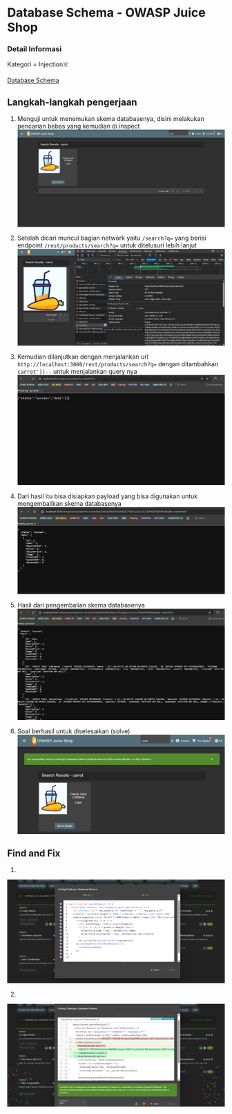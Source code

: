 # Database Schema - OWASP Juice Shop

### Detail Informasi
Kategori = Injection☠️

[Database Schema](http://localhost:3000/#/score-board?categories=Injection)

## Langkah-langkah pengerjaan
1. Menguji untuk menemukan skema databasenya, disini melakukan pencarian bebas yang kemudian di inspect
![Alt text](./gambar/ds-1.png)

2. Setelah dicari muncul bagian network yaitu `/search?q=` yang berisi endpoint `/rest/products/search?q=` untuk ditelusuri lebih lanjut
![Alt text](./gambar/ds-2.png)

3. Kemudian dilanjutkan dengan menjalankan url `http://localhost:3000/rest/products/search?q=` dengan ditambahkan `carrot'))--` untuk menjalankan query nya
![Alt text](./gambar/ds-3.png)

4. Dari hasil itu bisa disiapkan payload yang bisa digunakan untuk mengembalikan skema databasenya 
![Alt text](./gambar/ds-4.png)

5. Hasil dari pengembalian skema databasenya
![Alt text](./gambar/ds-5.png)

6. Soal berhasil untuk diselesaikan (solve)
![Alt text](./gambar/ds-6.png)

## Find and Fix
1. 
![Alt text](./gambar/ds-7.png)

2.
![Alt text](./gambar/ds-8.png)